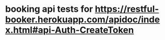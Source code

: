 # booking api tests for https://restful-booker.herokuapp.com/apidoc/index.html#api-Auth-CreateToken

